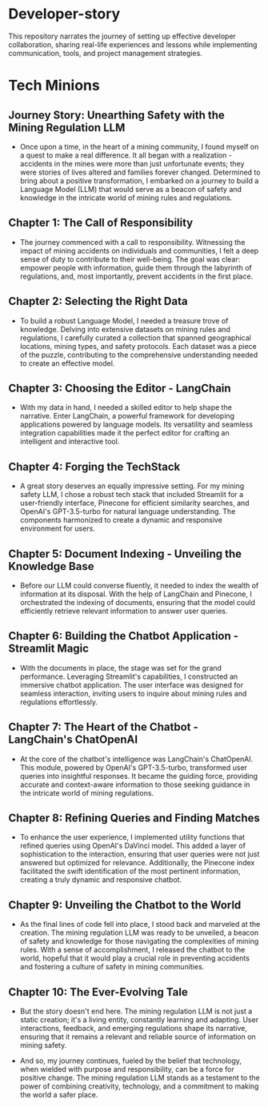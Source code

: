 # Developer-story
 This repository narrates the journey of setting up effective developer collaboration, sharing real-life experiences and lessons while implementing communication, tools, and project management strategies.


# Tech Minions 

## Journey Story: Unearthing Safety with the Mining Regulation LLM
- Once upon a time, in the heart of a mining community, I found myself on a quest to make a real difference. It all began with a realization - accidents in the mines were more than just unfortunate events; they were stories of lives altered and families forever changed. Determined to bring about a positive transformation, I embarked on a journey to build a Language Model (LLM) that would serve as a beacon of safety and knowledge in the intricate world of mining rules and regulations.

## Chapter 1: The Call of Responsibility
- The journey commenced with a call to responsibility. Witnessing the impact of mining accidents on individuals and communities, I felt a deep sense of duty to contribute to their well-being. The goal was clear: empower people with information, guide them through the labyrinth of regulations, and, most importantly, prevent accidents in the first place.

## Chapter 2: Selecting the Right Data
- To build a robust Language Model, I needed a treasure trove of knowledge. Delving into extensive datasets on mining rules and regulations, I carefully curated a collection that spanned geographical locations, mining types, and safety protocols. Each dataset was a piece of the puzzle, contributing to the comprehensive understanding needed to create an effective model.

## Chapter 3: Choosing the Editor - LangChain
- With my data in hand, I needed a skilled editor to help shape the narrative. Enter LangChain, a powerful framework for developing applications powered by language models. Its versatility and seamless integration capabilities made it the perfect editor for crafting an intelligent and interactive tool.

## Chapter 4: Forging the TechStack
- A great story deserves an equally impressive setting. For my mining safety LLM, I chose a robust tech stack that included Streamlit for a user-friendly interface, Pinecone for efficient similarity searches, and OpenAI's GPT-3.5-turbo for natural language understanding. The components harmonized to create a dynamic and responsive environment for users.

## Chapter 5: Document Indexing - Unveiling the Knowledge Base
- Before our LLM could converse fluently, it needed to index the wealth of information at its disposal. With the help of LangChain and Pinecone, I orchestrated the indexing of documents, ensuring that the model could efficiently retrieve relevant information to answer user queries.

## Chapter 6: Building the Chatbot Application - Streamlit Magic
- With the documents in place, the stage was set for the grand performance. Leveraging Streamlit's capabilities, I constructed an immersive chatbot application. The user interface was designed for seamless interaction, inviting users to inquire about mining rules and regulations effortlessly.

## Chapter 7: The Heart of the Chatbot - LangChain's ChatOpenAI
- At the core of the chatbot's intelligence was LangChain's ChatOpenAI. This module, powered by OpenAI's GPT-3.5-turbo, transformed user queries into insightful responses. It became the guiding force, providing accurate and context-aware information to those seeking guidance in the intricate world of mining regulations.

## Chapter 8: Refining Queries and Finding Matches
- To enhance the user experience, I implemented utility functions that refined queries using OpenAI's DaVinci model. This added a layer of sophistication to the interaction, ensuring that user queries were not just answered but optimized for relevance. Additionally, the Pinecone index facilitated the swift identification of the most pertinent information, creating a truly dynamic and responsive chatbot.

## Chapter 9: Unveiling the Chatbot to the World
- As the final lines of code fell into place, I stood back and marveled at the creation. The mining regulation LLM was ready to be unveiled, a beacon of safety and knowledge for those navigating the complexities of mining rules. With a sense of accomplishment, I released the chatbot to the world, hopeful that it would play a crucial role in preventing accidents and fostering a culture of safety in mining communities.

## Chapter 10: The Ever-Evolving Tale
- But the story doesn't end here. The mining regulation LLM is not just a static creation; it's a living entity, constantly learning and adapting. User interactions, feedback, and emerging regulations shape its narrative, ensuring that it remains a relevant and reliable source of information on mining safety.

- And so, my journey continues, fueled by the belief that technology, when wielded with purpose and responsibility, can be a force for positive change. The mining regulation LLM stands as a testament to the power of combining creativity, technology, and a commitment to making the world a safer place.

